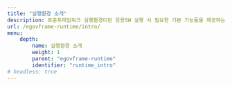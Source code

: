 ```yaml
---
title: "실행환경 소개"
description: 표준프레임워크 실행환경이란 응용SW 실행 시 필요한 기본 기능들을 제공하는 SW들의 집합을 의미한다.
url: /egovframe-runtime/intro/
menu:
    depth:
        name: 실행환경 소개
        weight: 1
        parent: "egovframe-runtime"
        identifier: "runtime_intro"
# headless: true
---
```

